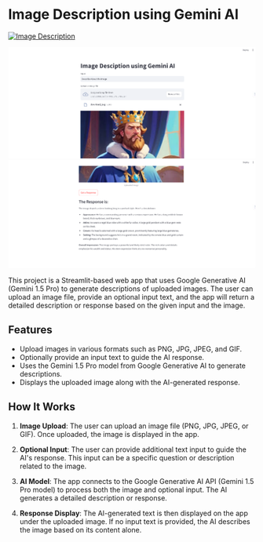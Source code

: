 # Image Description using Gemini AI

[![Image Description](https://github.com/user-attachments/assets/5cfdd4f9-380e-445e-a48a-0997b704745a)](https://github.com/user-attachments/assets/5cfdd4f9-380e-445e-a48a-0997b704745a)

![Image Description](https://github.com/mugunthjhs/Image-Description-Gen_AI/blob/main/output%20image1.png)
![Image Description](https://github.com/mugunthjhs/Image-Description-Gen_AI/blob/main/output%20image2.png)


This project is a Streamlit-based web app that uses Google Generative AI (Gemini 1.5 Pro) to generate descriptions of uploaded images. The user can upload an image file, provide an optional input text, and the app will return a detailed description or response based on the given input and the image.

## Features

- Upload images in various formats such as PNG, JPG, JPEG, and GIF.
- Optionally provide an input text to guide the AI response.
- Uses the Gemini 1.5 Pro model from Google Generative AI to generate descriptions.
- Displays the uploaded image along with the AI-generated response.

## How It Works

1. **Image Upload**: The user can upload an image file (PNG, JPG, JPEG, or GIF). Once uploaded, the image is displayed in the app.
  
2. **Optional Input**: The user can provide additional text input to guide the AI's response. This input can be a specific question or description related to the image.

3. **AI Model**: The app connects to the Google Generative AI API (Gemini 1.5 Pro model) to process both the image and optional input. The AI generates a detailed description or response.

4. **Response Display**: The AI-generated text is then displayed on the app under the uploaded image. If no input text is provided, the AI describes the image based on its content alone.


